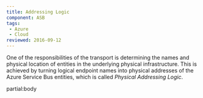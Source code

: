 ```yaml
---
title: Addressing Logic
component: ASB
tags:
 - Azure
 - Cloud
reviewed: 2016-09-12
---
```



One of the responsibilities of the transport is determining the names and physical location of entities in the underlying physical infrastructure. This is achieved by turning logical endpoint names into physical addresses of the Azure Service Bus entities, which is called *Physical Addressing Logic*.

partial:body